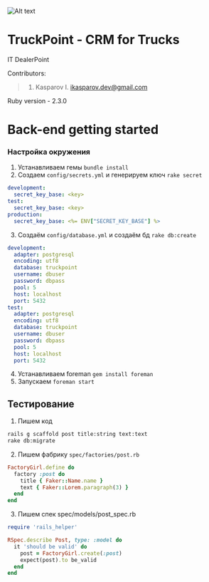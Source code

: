 ![Alt text](http://globus-motors.dealerpoint.ru/images/logo.png)
# TruckPoint - CRM for Trucks
IT DealerPoint

Contributors:
> 1. Kasparov I. <ikasparov.dev@gmail.com>


Ruby version - 2.3.0

# Back-end getting started
### Настройка окружения
1. Устанавливаем гемы `bundle install`
2. Создаем `config/secrets.yml` и генерируем ключ `rake secret`
```yml
development:
  secret_key_base: <key>
test:
  secret_key_base: <key>
production:
  secret_key_base: <%= ENV["SECRET_KEY_BASE"] %>
```
3. Создаём `config/database.yml` и создаём бд `rake db:create`
```yml
development:
  adapter: postgresql
  encoding: utf8
  database: truckpoint
  username: dbuser
  password: dbpass
  pool: 5
  host: localhost
  port: 5432
test:
  adapter: postgresql
  encoding: utf8
  database: truckpoint
  username: dbuser
  password: dbpass
  pool: 5
  host: localhost
  port: 5432

```
4. Устанавливаем foreman `gem install foreman`
5. Запускаем `foreman start`


## Тестирование
1. Пишем код
```bash
rails g scaffold post title:string text:text
rake db:migrate
```
2. Пишем фабрику `spec/factories/post.rb`
```ruby
FactoryGirl.define do
  factory :post do
    title { Faker::Name.name }
    text { Faker::Lorem.paragraph(3) }
  end
end
```
3. Пишем спек spec/models/post_spec.rb
```ruby
require 'rails_helper'

RSpec.describe Post, type: :model do
  it 'should be valid' do
    post = FactoryGirl.create(:post)
    expect(post).to be_valid
  end
end
```
